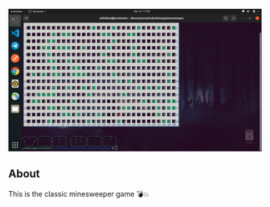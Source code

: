 <p align="center">
  <img title="My first go project, yayyyy!" src="https://raw.githubusercontent.com/SMhdHsn/SMhdHsn/master/Assets/Images/minesweeper_screenshot.png">
</p>

## About
This is the classic minesweeper game :bomb::boom:

